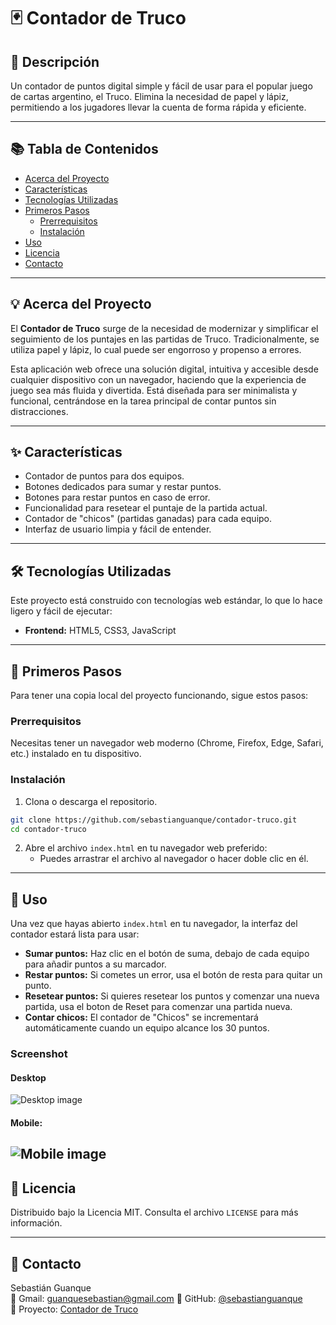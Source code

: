 # 🃏 Contador de Truco

## 📝 Descripción

Un contador de puntos digital simple y fácil de usar para el popular juego de cartas argentino, el Truco. Elimina la necesidad de papel y lápiz, permitiendo a los jugadores llevar la cuenta de forma rápida y eficiente.

---

## 📚 Tabla de Contenidos

- [Acerca del Proyecto](#-acerca-del-proyecto)
- [Características](#-características)
- [Tecnologías Utilizadas](#-tecnologías-utilizadas)
- [Primeros Pasos](#-primeros-pasos)
  - [Prerrequisitos](#prerrequisitos)
  - [Instalación](#instalación)
- [Uso](#-uso)
- [Licencia](#-licencia)
- [Contacto](#-contacto)

---

## 💡 Acerca del Proyecto

El **Contador de Truco** surge de la necesidad de modernizar y simplificar el seguimiento de los puntajes en las partidas de Truco. Tradicionalmente, se utiliza papel y lápiz, lo cual puede ser engorroso y propenso a errores.

Esta aplicación web ofrece una solución digital, intuitiva y accesible desde cualquier dispositivo con un navegador, haciendo que la experiencia de juego sea más fluida y divertida. Está diseñada para ser minimalista y funcional, centrándose en la tarea principal de contar puntos sin distracciones.

---

## ✨ Características

- Contador de puntos para dos equipos.
- Botones dedicados para sumar y restar puntos.
- Botones para restar puntos en caso de error.
- Funcionalidad para resetear el puntaje de la partida actual.
- Contador de "chicos" (partidas ganadas) para cada equipo.
- Interfaz de usuario limpia y fácil de entender.

---

## 🛠️ Tecnologías Utilizadas

Este proyecto está construido con tecnologías web estándar, lo que lo hace ligero y fácil de ejecutar:

- **Frontend:** HTML5, CSS3, JavaScript

---

## 🚀 Primeros Pasos

Para tener una copia local del proyecto funcionando, sigue estos pasos:

### Prerrequisitos

Necesitas tener un navegador web moderno (Chrome, Firefox, Edge, Safari, etc.) instalado en tu dispositivo.

### Instalación

1. Clona o descarga el repositorio.

```bash
git clone https://github.com/sebastianguanque/contador-truco.git
cd contador-truco
```

2. Abre el archivo `index.html` en tu navegador web preferido:
   - Puedes arrastrar el archivo al navegador o hacer doble clic en él.

---

## 🏃 Uso

Una vez que hayas abierto `index.html` en tu navegador, la interfaz del contador estará lista para usar:

- **Sumar puntos:** Haz clic en el botón de suma, debajo de cada equipo para añadir puntos a su marcador.
- **Restar puntos:** Si cometes un error, usa el botón de resta para quitar un punto.
- **Resetear puntos:** Si quieres resetear los puntos y comenzar una nueva partida, usa el boton de Reset para comenzar una partida nueva.
- **Contar chicos:** El contador de "Chicos" se incrementará automáticamente cuando un equipo alcance los 30 puntos.

### Screenshot

#### Desktop

![Desktop image](./img/truco-desktop.avif)

#### Mobile:

## ![Mobile image](./img/truco-mobile.avif)

## 📄 Licencia

Distribuido bajo la Licencia MIT. Consulta el archivo `LICENSE` para más información.

---

## 📧 Contacto

Sebastián Guanque  
🔗 Gmail: [guanquesebastian@gmail.com](guanquesebastian@gmail.com)
🔗 GitHub: [@sebastianguanque](https://github.com/sebastianguanque)  
🔗 Proyecto: [Contador de Truco](https://github.com/sebastianguanque/contador-truco)
